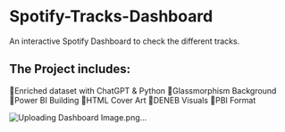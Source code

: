 # Spotify-Tracks-Dashboard
An interactive Spotify Dashboard to check the different tracks.

## The Project includes:
💠Enriched dataset with ChatGPT & Python
💠Glassmorphism Background
💠Power BI Building
💠HTML Cover Art
💠DENEB Visuals
💠PBI Format

![Uploading Dashboard Image.png…]()
